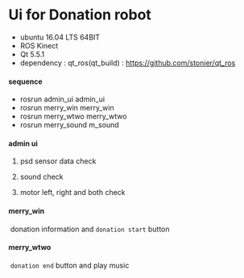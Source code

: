 # Ui for Donation robot

* ubuntu 16.04 LTS 64BIT
* ROS Kinect
* Qt 5.5.1
* dependency : qt_ros(qt_build) : https://github.com/stonier/qt_ros

#### sequence

- rosrun admin_ui admin_ui
- rosrun merry_win merry_win
- rosrun merry_wtwo merry_wtwo
- rosrun merry_sound m_sound

#### admin ui 

1. psd sensor data check

2. sound check
3. motor left, right and both check

#### merry_win

​	donation information and ```donation start``` button 

#### merry_wtwo

​	```donation end``` button and play music 



